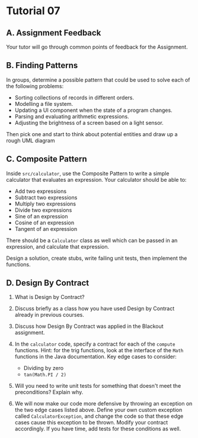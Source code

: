 # Tutorial 07

## A. Assignment Feedback

Your tutor will go through common points of feedback for the Assignment.

## B. Finding Patterns

In groups, determine a possible pattern that could be used to solve each of the following problems:

* Sorting collections of records in different orders.
* Modelling a file system.
* Updating a UI component when the state of a program changes.
* Parsing and evaluating arithmetic expressions.
* Adjusting the brightness of a screen based on a light sensor.

Then pick one and start to think about potential entities and draw up a rough UML diagram

## C. Composite Pattern

Inside `src/calculator`, use the Composite Pattern to write a simple calculator that evaluates an expression. Your calculator should be able to:

* Add two expressions
* Subtract two expressions
* Multiply two expressions
* Divide two expressions
* Sine of an expression
* Cosine of an expression
* Tangent of an expression

There should be a `Calculator` class as well which can be passed in an expression, and calculate that expression.

Design a solution, create stubs, write failing unit tests, then implement the functions.

## D. Design By Contract

1. What is Design by Contract? 

2. Discuss briefly as a class how you have used Design by Contract already in previous courses.

3. Discuss how Design By Contract was applied in the Blackout assignment.

4. In the `calculator` code, specify a contract for each of the `compute` functions. Hint: for the trig functions, look at the interface of the `Math` functions in the Java documentation. Key edge cases to consider:

    * Dividing by zero
    * `tan(Math.PI / 2)`

5. Will you need to write unit tests for something that doesn't meet the preconditions? Explain why.

6. We will now make our code more defensive by throwing an exception on the two edge cases listed above. Define your own custom exception called `CalculatorException`, and change the code so that these edge cases cause this exception to be thrown. Modify your contract accordingly. If you have time, add tests for these conditions as well.

